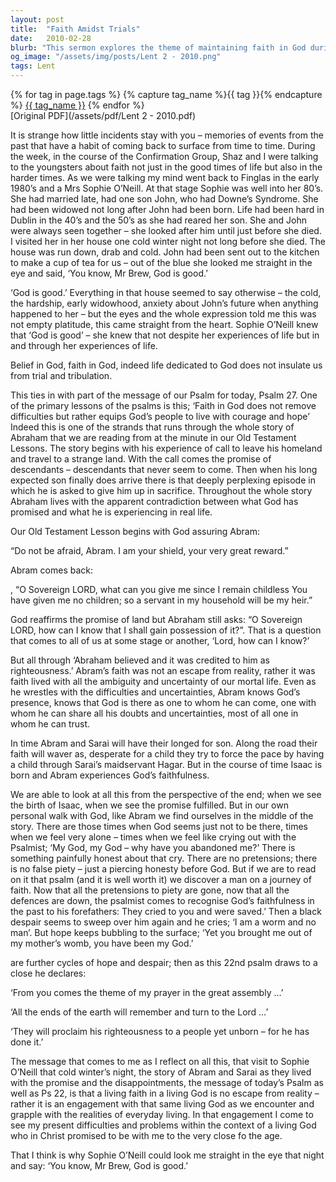 ```yaml
---
layout: post
title:  "Faith Amidst Trials"
date:   2010-02-28
blurb: "This sermon explores the theme of maintaining faith in God during difficult times, using the story of Sophie O'Neill and Abraham's journey as examples. It emphasizes that faith in God does not insulate us from trials and tribulations, but equips us to live with courage and hope."
og_image: "/assets/img/posts/Lent 2 - 2010.png"
tags: Lent
---    
```

<div class="tag-pills">
  {% for tag in page.tags %}
    {% capture tag_name %}{{ tag }}{% endcapture %}
    <a href="{{ site.baseurl }}/tag/{{ tag_name | slugify }}" class="tag-pill">{{ tag_name }}</a>
  {% endfor %}
</div>
[Original PDF](/assets/pdf/Lent 2 - 2010.pdf)

It is strange how little incidents stay with you – memories of events from the past that have a habit of coming back to surface from time to time. During the week, in the course of the Confirmation Group, Shaz and I were talking to the youngsters about faith not just in the good times of life but also in the harder times. As we were talking my mind went back to Finglas in the early 1980’s and a Mrs Sophie O’Neill. At that stage Sophie was well into her 80’s. She had married late, had one son John, who had Downe’s Syndrome. She had been widowed not long after John had been born. Life had been hard in Dublin in the 40’s and the 50’s as she had reared her son. She and John were always seen together – she looked after him until just before she died. I visited her in her house one cold winter night not long before she died. The house was run down, drab and cold. John had been sent out to the kitchen to make a cup of tea for us – out of the blue she looked me straight in the eye and said, ‘You know, Mr Brew, God is good.’

‘God is good.’ Everything in that house seemed to say otherwise – the cold, the hardship, early widowhood, anxiety about John’s future when anything happened to her – but the eyes and the whole expression told me this was not empty platitude, this came straight from the heart. Sophie O’Neill knew that ‘God is good’ – she knew that not despite her experiences of life but in and through her experiences of life.

Belief in God, faith in God, indeed life dedicated to God does not insulate us from trial and tribulation.

This ties in with part of the message of our Psalm for today, Psalm 27. One of the primary lessons of the psalms is this; ‘Faith in God does not remove difficulties but rather equips God’s people to live with courage and hope’ Indeed this is one of the strands that runs through the whole story of Abraham that we are reading from at the minute in our Old Testament Lessons. The story begins with his experience of call to leave his homeland and travel to a strange land. With the call comes the promise of descendants – descendants that never seem to come. Then when his long expected son finally does arrive there is that deeply perplexing episode in which he is asked to give him up in sacrifice. Throughout the whole story Abraham lives with the apparent contradiction between what God has promised and what he is experiencing in real life.

Our Old Testament Lesson begins with God assuring Abram:

“Do not be afraid, Abram.
I am your shield,
your very great reward.”

Abram comes back:

, “O Sovereign LORD, what can you give me since I remain childless You have given me no children; so a servant in my household will be my heir.”

God reaffirms the promise of land but Abraham still asks: “O Sovereign LORD, how can I know that I shall gain possession of it?”. That is a question that comes to all of us at some stage or another, ‘Lord, how can I know?’

But all through ‘Abraham believed and it was credited to him as righteousness.’ Abram’s faith was not an escape from reality, rather it was faith lived with all the ambiguity and uncertainty of our mortal life. Even as he wrestles with the difficulties and uncertainties, Abram knows God’s presence, knows that God is there as one to whom he can come, one with whom he can share all his doubts and uncertainties, most of all one in whom he can trust.

In time Abram and Sarai will have their longed for son. Along the road their faith will waver as, desperate for a child they try to force the pace by having a child through Sarai’s maidservant Hagar. But in the course of time Isaac is born and Abram experiences God’s faithfulness.

We are able to look at all this from the perspective of the end; when we see the birth of Isaac, when we see the promise fulfilled. But in our own personal walk with God, like Abram we find ourselves in the middle of the story. There are those times when God seems just not to be there, times when we feel very alone – times when we feel like crying out with the Psalmist; ‘My God, my God – why have you abandoned me?’ There is something painfully honest about that cry. There are no pretensions; there is no false piety – just a piercing honesty before God. But if we are to read on it that psalm (and it is well worth it) we discover a man on a journey of faith. Now that all the pretensions to piety are gone, now that all the defences are down, the psalmist comes to recognise God’s faithfulness in the past to his forefathers: They cried to you and were saved.’ Then a black despair seems to sweep over him again and he cries; ‘I am a worm and no man’. But hope keeps bubbling to the surface; ‘Yet you brought me out of my mother’s womb, you have been my God.’

are further cycles of hope and despair; then as this 22nd psalm draws to a close he declares:

‘From you comes the theme of my prayer in the great assembly …’

‘All the ends of the earth will remember and turn to the Lord …’

‘They will proclaim his righteousness to a people yet unborn – for he has done it.’

The message that comes to me as I reflect on all this, that visit to Sophie O’Neill that cold winter’s night, the story of Abram and Sarai as they lived with the promise and the disappointments, the message of today’s Psalm as well as Ps 22, is that a living faith in a living God is no escape from reality – rather it is an engagement with that same living God as we encounter and grapple with the realities of everyday living. In that engagement I come to see my present difficulties and problems within the context of a living God who in Christ promised to be with me to the very close fo the age.

That I think is why Sophie O’Neill could look me straight in the eye that night and say: ‘You know, Mr Brew, God is good.’
